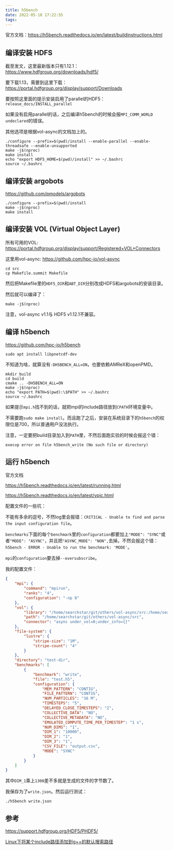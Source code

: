 ```yaml
---
title: h5bench
date: 2022-05-18 17:22:55
tags:
---
```


官方文档：<https://h5bench.readthedocs.io/en/latest/buildinstructions.html>

## 编译安装 HDFS

截至发文，这里最新版本只有1.12.1：<https://www.hdfgroup.org/downloads/hdf5/>

要下载1.13，需要到这里下载：<https://portal.hdfgroup.org/display/support/Downloads>

要按照这里面的提示安装启用了parallel的HDF5：`release_docs/INSTALL_parallel`

如果没有启用parallel的话，之后编译h5bench的时候会报`MPI_COMM_WORLD undeclared`的错误。

其他选项是根据vol-async的文档加上的。

```shell
./configure --prefix=$(pwd)/install --enable-parallel --enable-threadsafe --enable-unsupported
make -j$(nproc)
make install
echo "export HDF5_HOME=$(pwd)/install" >> ~/.bashrc
source ~/.bashrc
```

## 编译安装 argobots

<https://github.com/pmodels/argobots>

```shell
./configure --prefix=$(pwd)/install
make -j$(nproc)
make install
```

## 编译安装 VOL (Virtual Object Layer)

所有可用的VOL: <https://portal.hdfgroup.org/display/support/Registered+VOL+Connectors>

这里用vol-async: <https://github.com/hpc-io/vol-async>

```shell
cd src
cp Makefile.summit Makefile
```

然后把Makefile里的`HDF5_DIR`和`ABT_DIR`分别改成HDFS和argobots的安装目录。

然后就可以编译了：

```shell
make -j$(nproc)
```

注意，vol-async v1.1与 HDF5 v1.12.1不兼容。

## 编译 h5bench

<https://github.com/hpc-io/h5bench>

```shell
sudo apt install libpnetcdf-dev
```

不知道为啥，就算没有`-DH5BENCH_ALL=ON`，也要依赖AMReX和openPMD。

```shell
mkdir build
cd build
cmake .. -DH5BENCH_ALL=ON
make -j$(nproc)
echo "export PATH=$(pwd):\$PATH" >> ~/.bashrc
source ~/.bashrc
```

如果提示`mpi.h`找不到的话，就把mpi的include路径放到`CPATH`环境变量中。

不需要跑`sudo make install`。而且跑了之后，安装在系统目录下的`h5bench`的权限位是700，所以普通用户没法执行。

注意，一定要把build目录加入到`PATH`里，不然后面跑实验的时候会报这个错：

```text
execvp error on file h5bench_write (No such file or directory)
```

## 运行 h5bench

官方文档

<https://h5bench.readthedocs.io/en/latest/running.html>

<https://h5bench.readthedocs.io/en/latest/vpic.html>

配置文件的一些坑：

不能有多余的逗号，不然log里会报错：`CRITICAL - Unable to find and parse the input configuration file`。

`benchmarks`下面的每个`benchmark`里的`configuration`都要加上`"MODE": "SYNC"`或者`"MODE": "ASYNC"`，并且把`"ASYNC_MODE": "NON",`去掉。不然会报这个错：`h5bench - ERROR - Unable to run the benchmark: 'MODE'`。

`mpi`的`configuration`要去掉`--oversubscribe`。

我的配置文件：

```json
{
    "mpi": {
        "command": "mpirun",
        "ranks": "4",
        "configuration": "-np 8"
    },
    "vol": {
        "library": "/home/searchstar/git/others/vol-async/src:/home/searchstar/Downloads/argobots-1.1/install/lib:/home/searchstar/Downloads/hdf5-1.13.1/install/lib:",
        "path": "/home/searchstar/git/others/vol-async/src",
        "connector": "async under_vol=0;under_info={}"
    },
    "file-system": {
        "lustre": {
            "stripe-size": "1M",
            "stripe-count": "4"
        }
    },
    "directory": "test-dir",
    "benchmarks": [
        {
            "benchmark": "write",
            "file": "test.h5",
            "configuration": {
                "MEM_PATTERN": "CONTIG",
                "FILE_PATTERN": "CONTIG",
                "NUM_PARTICLES": "16 M",
                "TIMESTEPS": "5",
                "DELAYED_CLOSE_TIMESTEPS": "2",
                "COLLECTIVE_DATA": "NO",
                "COLLECTIVE_METADATA": "NO",
                "EMULATED_COMPUTE_TIME_PER_TIMESTEP": "1 s",
                "NUM_DIMS": "1",
                "DIM_1": "10000",
                "DIM_2": "1",
                "DIM_3": "1",
                "CSV_FILE": "output.csv",
                "MODE": "SYNC"
            }
        }
    ]
}
```

其中`DIM_1`乘上`1300`差不多就是生成的文件的字节数了。

我保存为了`write.json`。然后运行测试：

```shell
./h5bench write.json
```

## 参考

<https://support.hdfgroup.org/HDF5/PHDF5/>

[Linux下将某个include路径添加到g++的默认搜索路径](https://blog.csdn.net/weixin_44759449/article/details/122136852)
